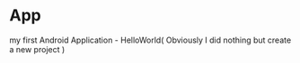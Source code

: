 # App
my first Android Application - HelloWorld( Obviously I did nothing but create a new project )
